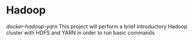 # Hadoop
_docker-hadoop-yarn_ 
This project will perform a brief introductory Hadoop cluster with HDFS and YARN in order to run basic commands
